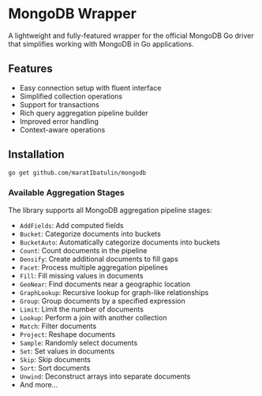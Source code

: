 # MongoDB Wrapper

A lightweight and fully-featured wrapper for the official MongoDB Go driver that simplifies working with MongoDB in Go applications.

## Features

- Easy connection setup with fluent interface
- Simplified collection operations
- Support for transactions
- Rich query aggregation pipeline builder
- Improved error handling
- Context-aware operations

## Installation

```bash
go get github.com/maratIbatulin/mongodb
```

### Available Aggregation Stages

The library supports all MongoDB aggregation pipeline stages:

- `AddFields`: Add computed fields
- `Bucket`: Categorize documents into buckets
- `BucketAuto`: Automatically categorize documents into buckets
- `Count`: Count documents in the pipeline
- `Densify`: Create additional documents to fill gaps
- `Facet`: Process multiple aggregation pipelines
- `Fill`: Fill missing values in documents
- `GeoNear`: Find documents near a geographic location
- `GraphLookup`: Recursive lookup for graph-like relationships
- `Group`: Group documents by a specified expression
- `Limit`: Limit the number of documents
- `Lookup`: Perform a join with another collection
- `Match`: Filter documents
- `Project`: Reshape documents
- `Sample`: Randomly select documents
- `Set`: Set values in documents
- `Skip`: Skip documents
- `Sort`: Sort documents
- `Unwind`: Deconstruct arrays into separate documents
- And more...

